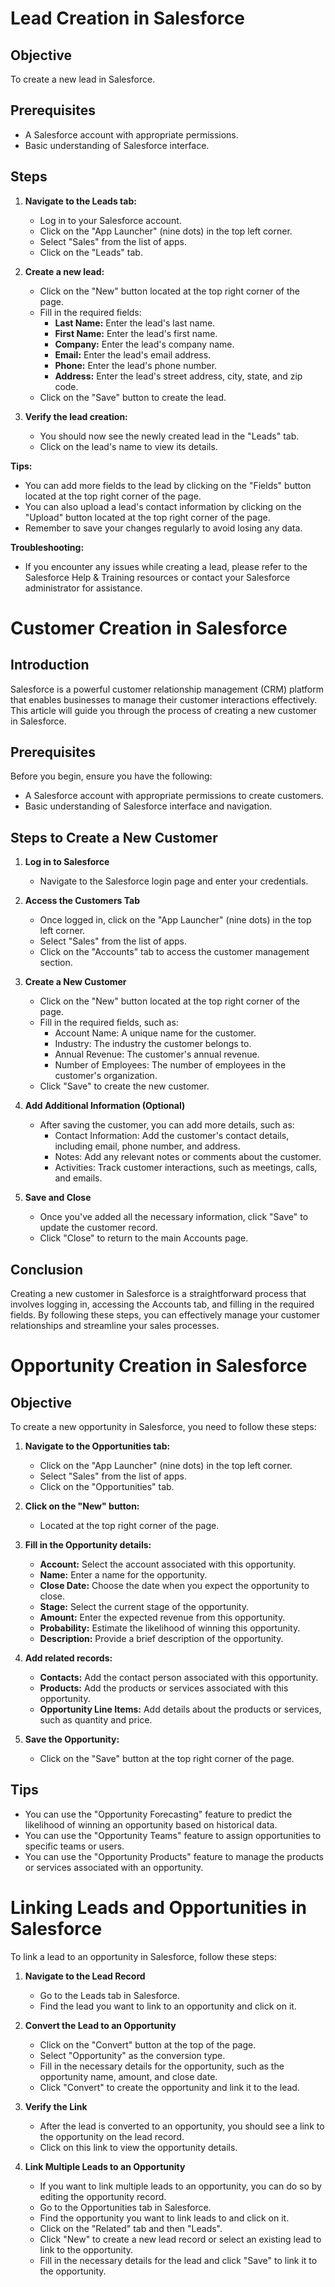  #  Lead Creation in Salesforce

## Objective
To create a new lead in Salesforce.

## Prerequisites
- A Salesforce account with appropriate permissions.
- Basic understanding of Salesforce interface.

## Steps

1. **Navigate to the Leads tab:**
   - Log in to your Salesforce account.
   - Click on the "App Launcher" (nine dots) in the top left corner.
   - Select "Sales" from the list of apps.
   - Click on the "Leads" tab.

2. **Create a new lead:**
   - Click on the "New" button located at the top right corner of the page.
   - Fill in the required fields:
     - **Last Name:** Enter the lead's last name.
     - **First Name:** Enter the lead's first name.
     - **Company:** Enter the lead's company name.
     - **Email:** Enter the lead's email address.
     - **Phone:** Enter the lead's phone number.
     - **Address:** Enter the lead's street address, city, state, and zip code.
   - Click on the "Save" button to create the lead.

3. **Verify the lead creation:**
   - You should now see the newly created lead in the "Leads" tab.
   - Click on the lead's name to view its details.

**Tips:**
- You can add more fields to the lead by clicking on the "Fields" button located at the top right corner of the page.
- You can also upload a lead's contact information by clicking on the "Upload" button located at the top right corner of the page.
- Remember to save your changes regularly to avoid losing any data.

**Troubleshooting:**
- If you encounter any issues while creating a lead, please refer to the Salesforce Help & Training resources or contact your Salesforce administrator for assistance.

# Customer Creation in Salesforce

## Introduction

Salesforce is a powerful customer relationship management (CRM) platform that enables businesses to manage their customer interactions effectively. This article will guide you through the process of creating a new customer in Salesforce.

## Prerequisites

Before you begin, ensure you have the following:

- A Salesforce account with appropriate permissions to create customers.
- Basic understanding of Salesforce interface and navigation.

## Steps to Create a New Customer

1. **Log in to Salesforce**

   - Navigate to the Salesforce login page and enter your credentials.

2. **Access the Customers Tab**

   - Once logged in, click on the "App Launcher" (nine dots) in the top left corner.
   - Select "Sales" from the list of apps.
   - Click on the "Accounts" tab to access the customer management section.

3. **Create a New Customer**

   - Click on the "New" button located at the top right corner of the page.
   - Fill in the required fields, such as:
     - Account Name: A unique name for the customer.
     - Industry: The industry the customer belongs to.
     - Annual Revenue: The customer's annual revenue.
     - Number of Employees: The number of employees in the customer's organization.
   - Click "Save" to create the new customer.

4. **Add Additional Information (Optional)**

   - After saving the customer, you can add more details, such as:
     - Contact Information: Add the customer's contact details, including email, phone number, and address.
     - Notes: Add any relevant notes or comments about the customer.
     - Activities: Track customer interactions, such as meetings, calls, and emails.

5. **Save and Close**

   - Once you've added all the necessary information, click "Save" to update the customer record.
   - Click "Close" to return to the main Accounts page.

## Conclusion

Creating a new customer in Salesforce is a straightforward process that involves logging in, accessing the Accounts tab, and filling in the required fields. By following these steps, you can effectively manage your customer relationships and streamline your sales processes.


# Opportunity Creation in Salesforce

## Objective
To create a new opportunity in Salesforce, you need to follow these steps:

1. **Navigate to the Opportunities tab:**
   - Click on the "App Launcher" (nine dots) in the top left corner.
   - Select "Sales" from the list of apps.
   - Click on the "Opportunities" tab.

2. **Click on the "New" button:**
   - Located at the top right corner of the page.

3. **Fill in the Opportunity details:**
   - **Account:** Select the account associated with this opportunity.
   - **Name:** Enter a name for the opportunity.
   - **Close Date:** Choose the date when you expect the opportunity to close.
   - **Stage:** Select the current stage of the opportunity.
   - **Amount:** Enter the expected revenue from this opportunity.
   - **Probability:** Estimate the likelihood of winning this opportunity.
   - **Description:** Provide a brief description of the opportunity.

4. **Add related records:**
   - **Contacts:** Add the contact person associated with this opportunity.
   - **Products:** Add the products or services associated with this opportunity.
   - **Opportunity Line Items:** Add details about the products or services, such as quantity and price.

5. **Save the Opportunity:**
   - Click on the "Save" button at the top right corner of the page.

## Tips
- You can use the "Opportunity Forecasting" feature to predict the likelihood of winning an opportunity based on historical data.
- You can use the "Opportunity Teams" feature to assign opportunities to specific teams or users.
- You can use the "Opportunity Products" feature to manage the products or services associated with an opportunity.

# Linking Leads and Opportunities in Salesforce

To link a lead to an opportunity in Salesforce, follow these steps:

1. **Navigate to the Lead Record**
   - Go to the Leads tab in Salesforce.
   - Find the lead you want to link to an opportunity and click on it.

2. **Convert the Lead to an Opportunity**
   - Click on the "Convert" button at the top of the page.
   - Select "Opportunity" as the conversion type.
   - Fill in the necessary details for the opportunity, such as the opportunity name, amount, and close date.
   - Click "Convert" to create the opportunity and link it to the lead.

3. **Verify the Link**
   - After the lead is converted to an opportunity, you should see a link to the opportunity on the lead record.
   - Click on this link to view the opportunity details.

4. **Link Multiple Leads to an Opportunity**
   - If you want to link multiple leads to an opportunity, you can do so by editing the opportunity record.
   - Go to the Opportunities tab in Salesforce.
   - Find the opportunity you want to link leads to and click on it.
   - Click on the "Related" tab and then "Leads".
   - Click "New" to create a new lead record or select an existing lead to link to the opportunity.
   - Fill in the necessary details for the lead and click "Save" to link it to the opportunity.
